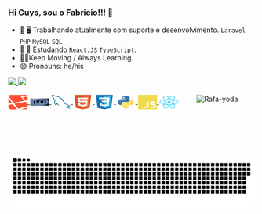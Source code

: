 ### Hi Guys, sou o Fabricio!!! 👋

- 🔭 🖥️ Trabalhando atualmente com suporte e desenvolvimento. `Laravel` `PHP` `MySQL` `SQL`
- 🌱 📖 Estudando `React.JS` `TypeScript`.
- 🧙‍♂️Keep Moving / Always Learning.
- 😄 Pronouns: he/his

<div>
  <a href="https://github.com/tfabriciob">
  <img height="160em" src="https://github-readme-stats.vercel.app/api?username=tfabriciob&show_icons=true&theme=omni&include_all_commits=true&count_private=true"/>
  <img height="160em" src="https://github-readme-stats.vercel.app/api/top-langs/?username=tfabriciob&layout=compact&langs_count=7&theme=omni"/>
</div>

<div style="display: inline_block"><br>
  <img align="center" alt="laravel" height="30" width="40" src="https://raw.githubusercontent.com/devicons/devicon/master/icons/laravel/laravel-plain.svg">
  <img align="center" alt="php" height="30" width="40" src="https://raw.githubusercontent.com/devicons/devicon/master/icons/php/php-original.svg">
  <img align="center" alt="mysql" height="30" width="40" src="https://raw.githubusercontent.com/devicons/devicon/master/icons/mysql/mysql-original.svg">
  <img align="center" alt="Rafa-HTML" height="30" width="40" src="https://raw.githubusercontent.com/devicons/devicon/master/icons/html5/html5-original.svg">
  <img align="center" alt="Rafa-CSS" height="30" width="40" src="https://raw.githubusercontent.com/devicons/devicon/master/icons/css3/css3-original.svg">
  <img align="center" alt="Rafa-Python" height="30" width="40" src="https://raw.githubusercontent.com/devicons/devicon/master/icons/python/python-original.svg">  
  <img align="center" alt="Rafa-Js" height="30" width="40" src="https://raw.githubusercontent.com/devicons/devicon/master/icons/javascript/javascript-plain.svg">
  <img align="center" alt="Rafa-React" height="30" width="40" src="https://raw.githubusercontent.com/devicons/devicon/master/icons/react/react-original.svg">
  <img align="right" alt="Rafa-yoda" height="120" width="120" src="https://media.discordapp.net/attachments/803773442184052757/871424526012006410/unknown.png?width=443&height=406">
</div>

##
 
<div>
  
  ![Snake animation](https://github.com/tfabriciob/tfabriciob/blob/output/github-contribution-grid-snake.svg)
 
</div>
